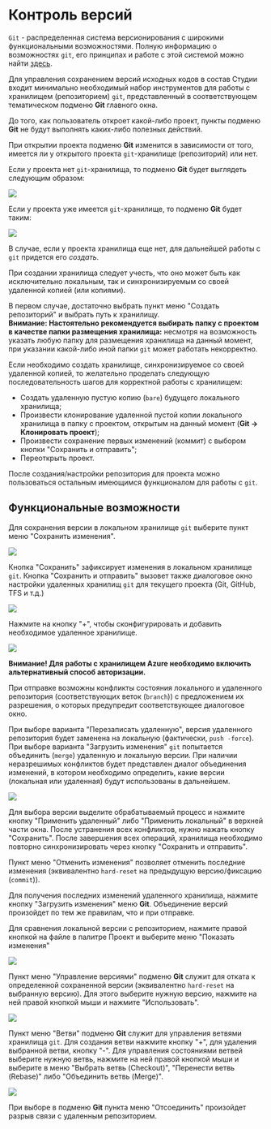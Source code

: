 # Контроль версий

`Git` - распределенная система версионирования с широкими функциональными возможностями. 
Полную информацию о возможностях `git`, его принципах и работе с этой системой можно найти [здесь](https://git-scm.com/book/en/v2).

Для управления сохранением версий исходных кодов в состав Студии входит минимально необходимый набор инструментов для работы с хранилищем (репозиторием) `git`, представленный в соответствующем тематическом подменю **Git** главного окна.

До того, как пользователь откроет какой-либо проект, пункты подменю **Git** не будут выполнять каких-либо полезных действий.

При открытии проекта подменю **Git** изменится в зависимости от того, имеется ли у открытого проекта `git`-хранилище (репозиторий) или нет.

Если у проекта нет `git`-хранилища, то подменю **Git** будет выглядеть следующим образом:

![](../.gitbook/assets1/no-git-repository-menu.png)

Если у проекта уже имеется `git`-хранилище, то подменю **Git** будет таким:

![](../.gitbook/assets1/git-repository-exists-menu.png)

В случае, если у проекта хранилища еще нет, для дальнейшей работы с `git` придется его *создать*.

При создании хранилища следует учесть, что оно может быть как исключительно локальным, так и синхронизируемым со своей удаленной копией (или копиями).

В первом случае, достаточно выбрать пункт меню "Создать репозиторий" и выбрать путь к хранилищу.  
**Внимание: Настоятельно рекомендуется выбирать папку с проектом в качестве папки размещения хранилища:** несмотря на возможность указать любую папку для размещения хранилища на данный момент, при указании какой-либо иной папки `git` может работать некорректно.

Если необходимо создать хранилище, синхронизируемое со своей удаленной копией, то желательно проделать следующую последовательность шагов для корректной работы с хранилищем:
 - Создать удаленную пустую копию (`bare`) будущего локального хранилища;
 - Произвести клонирование удаленной пустой копии локального хранилища в папку с проектом, открытым на данный момент (**Git -> Клонировать проект**);
 - Произвести сохранение первых изменений (коммит) с выбором кнопки "Сохранить и отправить";
 - Переоткрыть проект.

После создания/настройки репозитория для проекта можно пользоваться остальным имеющимся функционалом для работы с `git`.

## Функциональные возможности

Для сохранения версии в локальном хранилище `git` выберите пункт меню "Сохранить изменения".

![](../.gitbook/assets1/git-commit-window.png)

Кнопка "Сохранить" зафиксирует изменения в локальном хранилище `git`. Кнопка "Сохранить и отправить" вызовет также диалоговое окно настройки удаленных хранилищ `git` для текущего проекта (Git, GitHub, TFS и т.д.)

![](../.gitbook/assets1/git-remote-repositories.png)

Нажмите на кнопку "+", чтобы сконфигурировать и добавить необходимое удаленное хранилище.

![](../.gitbook/assets1/git-edit-remote-repository.png)

**Внимание! Для работы с хранилищем Azure необходимо включить альтернативный способ авторизации.**

При отправке возможны конфликты состояния локального и удаленного репозитория (соответствующих веток (`branch`)) с предложением их разрешения, о которых предупредит соответствующее диалоговое окно.

При выборе варианта "Перезаписать удаленную", версия удаленного репозитория будет заменена на локальную (фактически, `push -force`). При выборе варианта "Загрузить изменения" `git` попытается объединить (`merge`) удаленную и локальную версии. При наличии неразрешимых конфликтов будет представлен диалог объединения изменений, в котором необходимо определить, какие версии (локальная или удаленная) будут использованы в дальнейшем.

![](../.gitbook/assets1/git-difference.png)

Для выбора версии выделите обрабатываемый процесс и нажмите кнопку "Применить удаленный" либо "Применить локальный" в верхней части окна. После устранения всех конфликтов, нужно нажать кнопку "Сохранить". После завершения всех операций, хранилища необходимо повторно синхронизировать через кнопку "Сохранить и отправить".

Пункт меню "Отменить изменения" позволяет отменить последние изменения (эквивалентно `hard-reset` на предыдущую версию/фиксацию (`commit`)).

Для получения последних изменений удаленного хранилища, нажмите кнопку "Загрузить изменения" меню **Git**. Объединение версий произойдет по тем же правилам, что и при отправке.

Для сравнения локальной версии с репозиторием, нажмите правой кнопкой на файле в палитре Проект и выберите меню "Показать изменения"

![](../.gitbook/assets1/git-show-difference.png)

Пункт меню "Управление версиями" подменю **Git** служит для отката к определенной сохраненной версии (эквивалентно `hard-reset` на выбранную версию). Для этого выберите нужную версию, нажмите на ней правой кнопкой мыши и нажмите "Использовать".

![](../.gitbook/assets1/git-select-commit.png)

Пункт меню "Ветви" подменю **Git** служит для управления ветвями хранилища `git`. Для создания ветви нажмите кнопку "+", для удаления выбранной ветви, кнопку "-". Для управления состояниями ветвей выберите нужную ветвь, нажмите на ней правой кнопкой мыши и выберите в меню "Выбрать ветвь (Checkout)", "Перенести ветвь (Rebase)" либо "Объединить ветвь (Merge)".

![](../.gitbook/assets1/git-branches-list.png)

При выборе в подменю **Git** пункта меню "Отсоединить" произойдет разрыв связи с удаленным репозиторием.
